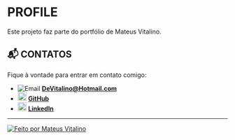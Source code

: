 # PROFILE

Este projeto faz parte do portfólio de Mateus Vitalino.

## 📬 CONTATOS
Fique à vontade para entrar em contato comigo:  

- <img src="https://img.icons8.com/ios-glyphs/20/000000/new-post.png" alt="Email" /> **DeVitalino@Hotmail.com**  
- <img src="https://cdn.jsdelivr.net/gh/devicons/devicon/icons/github/github-original.svg" width="20" alt="GitHub" /> **[GitHub](https://github.com/DeVitalino)**  
- <img src="https://cdn.jsdelivr.net/gh/devicons/devicon/icons/linkedin/linkedin-original.svg" width="20" alt="LinkedIn" /> **[LinkedIn](https://linkedin.com/in/mateusvitalino)**

---

[![Feito por Mateus Vitalino](https://img.shields.io/badge/feito%20por-Mateus%20Vitalino-9cf?style=for-the-badge)](https://github.com/DeVitalino)
